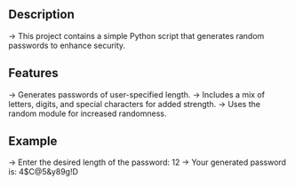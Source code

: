 ## Description
-> This project contains a simple Python script that generates random passwords to enhance security.


## Features
-> Generates passwords of user-specified length.
-> Includes a mix of letters, digits, and special characters for added strength.
-> Uses the random module for increased randomness.


## Example
-> Enter the desired length of the password: 12
-> Your generated password is: 4$C@5&y89g!D
